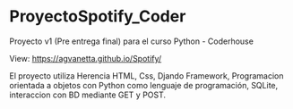 # ProyectoSpotify_Coder
Proyecto v1 (Pre entrega final) para el curso Python - Coderhouse

View: https://agvanetta.github.io/Spotify/

El proyecto utiliza Herencia HTML, Css, Djando Framework, Programacion orientada a objetos con Python como lenguaje de programación, SQLite, interaccion con BD mediante GET y POST.
